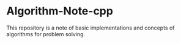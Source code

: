 # Algorithm-Note-cpp
This repository is a note of basic implementations and concepts of algorithms for problem solving.
